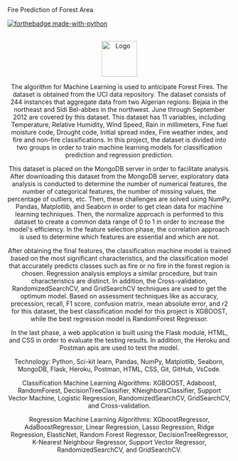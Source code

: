 <div id="top">Fire Prediction of Forest Area</div>

[![forthebadge made-with-python](http://ForTheBadge.com/images/badges/made-with-python.svg)](https://www.python.org/)

<br />
<div align="center">
  <a href="https://github.com/aravind9722">
    <img src="https://img.icons8.com/external-flat-wichaiwi/64/undefined/external-bush-fire-climate-change-flat-wichaiwi.png" alt="Logo" width="80" height="80"/> 
  </a>

The algorithm for Machine Learning is used to anticipate Forest Fires. The dataset is obtained from the UCI data repository. The dataset consists of 244 instances that aggregate data from two Algerian regions: Bejaia in the northeast and Sidi Bel-abbes in the northwest. June through September 2012 are covered by this dataset. This dataset has 11 variables, including Temperature, Relative Humidity, Wind Speed, Rain in millimeters, Fine fuel moisture code, Drought code, Initial spread index, Fire weather index, and fire and non-fire classifications. In this project, the dataset is divided into two groups in order to train machine learning models for classification prediction and regression prediction.

This dataset is placed on the MongoDB server in order to facilitate analysis. After downloading this dataset from the MongoDB server, exploratory data analysis is conducted to determine the number of numerical features, the number of categorical features, the number of missing values, the percentage of outliers, etc. Then, these challenges are solved using NumPy, Pandas, Matplotlib, and Seaborn in order to get clean data for machine learning techniques. Then, the normalize approach is performed to this dataset to create a common data range of 0 to 1 in order to increase the model's efficiency. In the feature selection phase, the correlation approach is used to determine which features are essential and which are not.

After obtaining the final features, the classification machine model is trained based on the most significant characteristics, and the classification model that accurately predicts classes such as fire or no fire in the forest region is chosen. Regression analysis employs a similar procedure, but train characteristics are distinct. In addition, the Cross-validation, RandomizedSearchCV, and GridSearchCV techniques are used to get the optimum model. Based on assessment techniques like as accuracy, precession, recall, F1 score, confusion matrix, mean absolute error, and r2 for this dataset, the best classification model for this project is XGBOOST, while the best regression model is RandomForest Regressor.

In the last phase, a web application is built using the Flask module, HTML, and CSS in order to evaluate the testing results. In addition, the Heroku and Postman apis are used to test the model.

  
Technology: Python, Sci-kit learn, Pandas, NumPy, Matplotlib, Seaborn, MongoDB, Flask, Heroku, Postman, HTML, CSS, Git, GitHub, VsCode.

Classification Machine Learning Algorithms: XGBOOST, Adaboost, RandomForest, DecisionTreeClassifier, KNeighborsClassifier, Support Vector Machine, Logistic Regression, RandomizedSearchCV, GridSearchCV, and Cross-validation.

Regression Machine Learning Algorithms: XGboostRegressor, AdaBoostRegressor, Linear Regression, Lasso Regression, Ridge Regression, ElasticNet, Random Forest Regressor, DecisionTreeRegressor, K-Nearest Neighbour Regressor, Support Vector Regressor, RandomizedSearchCV, and GridSearchCV.


